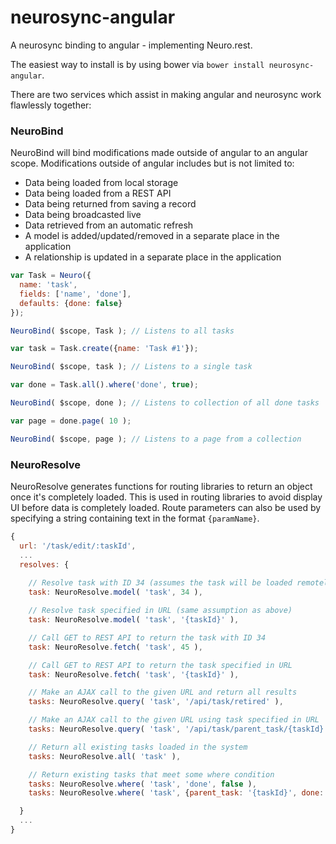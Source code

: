 # neurosync-angular

A neurosync binding to angular - implementing Neuro.rest.

The easiest way to install is by using bower via `bower install neurosync-angular`.

There are two services which assist in making angular and neurosync work flawlessly together:

### NeuroBind

NeuroBind will bind modifications made outside of angular to an angular scope.
Modifications outside of angular includes but is not limited to:

- Data being loaded from local storage
- Data being loaded from a REST API
- Data being returned from saving a record
- Data being broadcasted live
- Data retrieved from an automatic refresh
- A model is added/updated/removed in a separate place in the application
- A relationship is updated in a separate place in the application

```javascript
var Task = Neuro({
  name: 'task',
  fields: ['name', 'done'],
  defaults: {done: false}
});

NeuroBind( $scope, Task ); // Listens to all tasks

var task = Task.create({name: 'Task #1'});

NeuroBind( $scope, task ); // Listens to a single task

var done = Task.all().where('done', true);

NeuroBind( $scope, done ); // Listens to collection of all done tasks

var page = done.page( 10 );

NeuroBind( $scope, page ); // Listens to a page from a collection
```

### NeuroResolve

NeuroResolve generates functions for routing libraries to return an object
once it's completely loaded. This is used in routing libraries to avoid display
UI before data is completely loaded. Route parameters can also be used by specifying a string containing text in the format `{paramName}`.

```javascript
{
  url: '/task/edit/:taskId',
  ...
  resolves: {
    
    // Resolve task with ID 34 (assumes the task will be loaded remotely already)
    task: NeuroResolve.model( 'task', 34 ),

    // Resolve task specified in URL (same assumption as above)
    task: NeuroResolve.model( 'task', '{taskId}' ),

    // Call GET to REST API to return the task with ID 34
    task: NeuroResolve.fetch( 'task', 45 ),

    // Call GET to REST API to return the task specified in URL
    task: NeuroResolve.fetch( 'task', '{taskId}' ),

    // Make an AJAX call to the given URL and return all results
    tasks: NeuroResolve.query( 'task', '/api/task/retired' ),

    // Make an AJAX call to the given URL using task specified in URL
    tasks: NeuroResolve.query( 'task', '/api/task/parent_task/{taskId}' ),

    // Return all existing tasks loaded in the system
    tasks: NeuroResolve.all( 'task' ),

    // Return existing tasks that meet some where condition
    tasks: NeuroResolve.where( 'task', 'done', false ),
    tasks: NeuroResolve.where( 'task', {parent_task: '{taskId}', done: true} ),

  }
  ...
}

```
